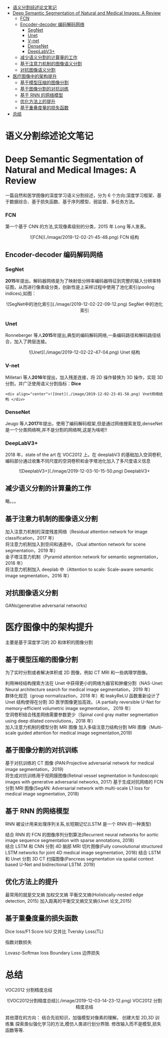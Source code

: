 - [语义分割综述论文笔记](#%e8%af%ad%e4%b9%89%e5%88%86%e5%89%b2%e7%bb%bc%e8%bf%b0%e8%ae%ba%e6%96%87%e7%ac%94%e8%ae%b0)
- [Deep Semantic Segmentation of Natural and Medical Images: A Review](#deep-semantic-segmentation-of-natural-and-medical-images-a-review)
    - [FCN](#fcn)
  - [Encoder-decoder 编码解码网络](#encoder-decoder-%e7%bc%96%e7%a0%81%e8%a7%a3%e7%a0%81%e7%bd%91%e7%bb%9c)
    - [SegNet](#segnet)
    - [Unet](#unet)
    - [V-net](#v-net)
    - [DenseNet](#densenet)
    - [DeepLabV3+](#deeplabv3)
  - [减少语义分割的计算量的工作](#%e5%87%8f%e5%b0%91%e8%af%ad%e4%b9%89%e5%88%86%e5%89%b2%e7%9a%84%e8%ae%a1%e7%ae%97%e9%87%8f%e7%9a%84%e5%b7%a5%e4%bd%9c)
  - [基于注意力机制的图像语义分割](#%e5%9f%ba%e4%ba%8e%e6%b3%a8%e6%84%8f%e5%8a%9b%e6%9c%ba%e5%88%b6%e7%9a%84%e5%9b%be%e5%83%8f%e8%af%ad%e4%b9%89%e5%88%86%e5%89%b2)
  - [对抗图像语义分割](#%e5%af%b9%e6%8a%97%e5%9b%be%e5%83%8f%e8%af%ad%e4%b9%89%e5%88%86%e5%89%b2)
- [医疗图像中的架构提升](#%e5%8c%bb%e7%96%97%e5%9b%be%e5%83%8f%e4%b8%ad%e7%9a%84%e6%9e%b6%e6%9e%84%e6%8f%90%e5%8d%87)
  - [基于模型压缩的图像分割](#%e5%9f%ba%e4%ba%8e%e6%a8%a1%e5%9e%8b%e5%8e%8b%e7%bc%a9%e7%9a%84%e5%9b%be%e5%83%8f%e5%88%86%e5%89%b2)
  - [基于图像分割的对抗训练](#%e5%9f%ba%e4%ba%8e%e5%9b%be%e5%83%8f%e5%88%86%e5%89%b2%e7%9a%84%e5%af%b9%e6%8a%97%e8%ae%ad%e7%bb%83)
  - [基于 RNN 的网络模型](#%e5%9f%ba%e4%ba%8e-rnn-%e7%9a%84%e7%bd%91%e7%bb%9c%e6%a8%a1%e5%9e%8b)
  - [优化方法上的提升](#%e4%bc%98%e5%8c%96%e6%96%b9%e6%b3%95%e4%b8%8a%e7%9a%84%e6%8f%90%e5%8d%87)
  - [基于重叠度量的损失函数](#%e5%9f%ba%e4%ba%8e%e9%87%8d%e5%8f%a0%e5%ba%a6%e9%87%8f%e7%9a%84%e6%8d%9f%e5%a4%b1%e5%87%bd%e6%95%b0)
- [总结](#%e6%80%bb%e7%bb%93)

# 语义分割综述论文笔记

# Deep Semantic Segmentation of Natural and Medical Images: A Review

一篇自然和医学图像的深度学习语义分割综述，分为 6 个方向:深度学习框架、基于数据综合、基于损失函数、基于序列模型、弱监督、多任务方法。

### FCN

第一个基于 CNN 的方法,实现像素级别的分类，2015 年 Long 等人发表。
<div align="center">![FCN](./image/2019-12-02-21-45-48.png) FCN 结构 </div>

## Encoder-decoder 编码解码网络

### SegNet

**2015**年提出。解码器网络是为了映射低分辨率编码器特征到完整的输入分辨率特征图，从而进行像素级分类，创新性是上采样过程中使用了池化索引(pooling indices),如图：
<div align="center">![SegNet中的池化索引](./image/2019-12-02-22-09-12.png) SegNet 中的池化索引 </div>

### Unet

Ronneberger 等人**2015**年提出,典型的编码解码网络,一条编码路径和解码路径结合，加入了跨层连接。
<div align="center">![Unet](./image/2019-12-02-22-47-04.png) Unet 结构 </div>

### V-net

Milletari 等人**2016**年提出，加入残差连接，将 2D 操作替换为 3D 操作，实现 3D 分割，并广泛使用语义分割指标：**Dice**

    <div align="center">![Unet](./image/2019-12-02-23-01-58.png) Vnet网络结构 </div>

### DenseNet

Jeugo 等人**2017**年提出，使用了编码解码框架,但是通过网络搜索发现,denseNet 是一个分类网络啊,并不是分割的网络啊,这是为啥呢!!

### DeepLabV3+

2018 年，state of the art 在 VOC2012 上。在 deeplabV3 的基础加入空洞卷积,编码部分通过收集不同尺度的空洞卷积和金字塔池化加入了多尺度语义信息
<div align="center">![DeeplabV3+](./image/2019-12-03-10-15-50.png) DeeplabV3+ </div>

## 减少语义分割的计算量的工作

略。。。

## 基于注意力机制的图像语义分割

加入注意力机制的深度残差网络（Residual attention network for image classification，2017 年）  
将注意力机制加入到空间和通道中。（Dual attention network for scene segmentation，2019 年）  
金子塔注意力机制（Pyramid attention network for semantic segmentation， 2018 年）  
将注意力机制加入 deeplab 中（Attention to scale: Scale-aware semantic image segmentation，2016 年）

## 对抗图像语义分割

GANs(generative adversarial networks)

# 医疗图像中的架构提升

主要是基于深度学习的 2D 和体积的图像分割

## 基于模型压缩的图像分割

为了实时分割或者解决体积或 2D 图像，例如 CT MRI 和一些病理学图像。

利用神经结构搜索方法在 Unet 中获得更小的网络为器官和肿瘤分割（NAS-Unet: Neural architecture search for medical image segmentation，2019 年）  
群体化规范（group normalizaztion，2018 年）和 leakyReLU 函数重新设计了 Unet 结构使得在分割 3D 医学图像更加高效。（A partially reversible U-Net for memory-efficient volumetric image segmentation， 2019 年）  
空洞卷积结合残差网络需要参数更少（Spinal cord gray matter segmentation using deep dilated convolutions，2018 年）  
加入注意力机制的模型分割 MRI 图像
加入多级注意力结构分割 MRI 图像（Multi-scale guided attention for medical image segmentation,2019)

## 基于图像分割的对抗训练

基于对抗训练的 CT 图像 (PAN:Projective adversarial network for medical image segmentation，2019)  
将生成对抗训练用于视网膜图像(Retinal vessel segmentation in fundoscopic images with generative adversarial networks, 2017)
基于生成对抗网络的 FCN 分割 MRI 图像(SegAN: Adversarial network with multi-scale L1 loss for medical image segmentation, 2018)

## 基于 RNN 的网络模型

RNN 被设计用来处理序列关系,长短期记忆(LSTM 是一个 RNN 的一种类型)

结合 RNN 的 FCN 的图像序列分割算法(Recurrent neural networks for aortic image sequence segmentation with sparse annotations, 2018)  
结合 LSTM 和 CNN 分割 4D 脑部 MRI 切片图像(Fully convolutional structured LSTM networks for joint 4D medical image segmentation, 2018)
结合 LSTM 和 Unet 分割 3D CT 扫描图像(Pancreas segmentation via
spatial context based U-Net and bidirectional LSTM. 2019)

## 优化方法上的提升

最常用的就是交叉熵
加权交叉熵
平衡交叉熵(Holistically-nested edge detection, 2015)
加入距离的平衡交叉熵交叉熵(Unet 论文,2015)

## 基于重叠度量的损失函数

Dice loss/F1 Score
IoU 交并比
Tversky Loss(TL)

指数对数损失

Lovasz-Softmax loss
Boundary Loss 边界损失

# 总结

VOC2012 分割精度总结
<div align="center">![VOC2012分割精度总结](./image/2019-12-03-14-23-12.png) VOC2012 分割精度总结 </div>

其他潜在的方向：
结合先验知识，加强模型对像素的理解。
创建大型 2D,3D 训练集
探索类似强化学习的方法,模仿人类进行划分界限.
修改输入而不是模型,损失函数等等.
